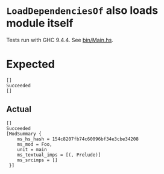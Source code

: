 # `LoadDependenciesOf` also loads module itself
Tests run with GHC 9.4.4. See [bin/Main.hs](bin/Main.hs).

# Expected
```
[]
Succeeded
[]
```

## Actual
```
[]
Succeeded
[ModSummary {
    ms_hs_hash = 154c8207fb74c60096bf34e3cbe34208
    ms_mod = Foo,
    unit = main
    ms_textual_imps = [(, Prelude)]
    ms_srcimps = []
 }]
```